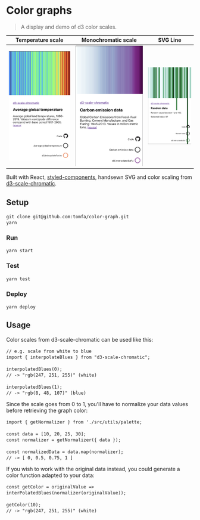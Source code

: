 # Color graphs

> A display and demo of d3 color scales.


| Temperature scale | Monochromatic scale | SVG Line |
| --------------- | --------------- | --------------- |
| ![](docs/temperature.png) | ![](docs/monochromatic.png) | ![](docs/svg-drip.png) |

Built with React, [styled-components](https://www.styled-components.com/), 
handsewn SVG and color scaling from [d3-scale-chromatic](https://www.npmjs.com/package/d3-scale-chromatic).  

## Setup
```
git clone git@github.com:tomfa/color-graph.git
yarn 
```

### Run
```
yarn start
```

### Test
```
yarn test
```

### Deploy
```
yarn deploy
```



## Usage
Color scales from d3-scale-chromatic can be used like this: 
```
// e.g. scale from white to blue
import { interpolateBlues } from "d3-scale-chromatic";

interpolatedBlues(0);
// -> "rgb(247, 251, 255)" (white)

interpolatedBlues(1);
// -> "rgb(8, 48, 107)" (blue)
```

Since the scale goes from 0 to 1, you'll have to normalize your data 
values before retrieving the graph color:

```
import { getNormalizer } from './src/utils/palette;

const data = [10, 20, 25, 30];
const normalizer = getNormalizer({ data });

const normalizedData = data.map(normalizer);
// -> [ 0, 0.5, 0.75, 1 ]
```

If you wish to work with the original data instead, you could generate a 
color function adapted to your data:
```
const getColor = originalValue => interPolatedBlues(normalizer(originalValue));

getColor(10); 
// -> "rgb(247, 251, 255)" (white) 

``` 
